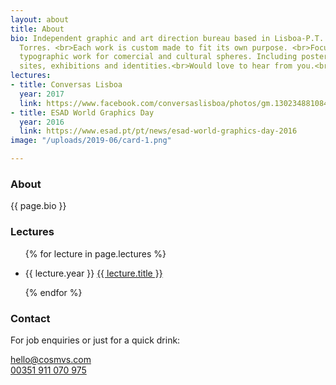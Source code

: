 ```yaml
---
layout: about
title: About
bio: Independent graphic and art direction bureau based in Lisboa-P.T. run by José
  Torres. <br>Each work is custom made to fit its own purpose. <br>Focused on detailed
  typographic work for comercial and cultural spheres. Including posters, publications,
  sites, exhibitions and identities.<br>Would love to hear from you.<br>
lectures:
- title: Conversas Lisboa
  year: 2017
  link: https://www.facebook.com/conversaslisboa/photos/gm.130234881084610/1358338434295870/?type=3&theater
- title: ESAD World Graphics Day
  year: 2016
  link: https://www.esad.pt/pt/news/esad-world-graphics-day-2016
image: "/uploads/2019-06/card-1.png"

---
```

<section id="leftside">
    <article id="bio">
        <h1 class="hidden">About</h1>
        {{ page.bio }}
    </article>
    <article id="lectures">
        <h3>Lectures</h3>
        <ul>
            {% for lecture in page.lectures %}
            <li>
                <p><span class="year">{{ lecture.year }}</span>
                    <a href="{{ lecture.link }}" target="_blank">{{ lecture.title }}</a>
                </p>
            </li>
            {% endfor %}
        </ul>
    </article>
</section>
<section id="rightside">
    <article>
    <h3 class="hidden">Contact</h3>
    <p>For job enquiries or just for a quick drink:</p>
    <p><a href="mailto:josecostatorres@gmail.com">hello@cosmvs.com</a><br><a href="https://wa.me/351911070975" target="_blank" rel="noreferrer">00351 911 070 975</a></p>
    </article>
    <article>
        <img class="lazy" data-src="https://images.weserv.nl?url=https://josecostatorres.github.io{{ page.image }}&h=600&q=80&output=jpg">
    </article>
</section>

<script>
    $(function() {
        $('.lazy').Lazy({
            effect: "fadeIn",
            effectTime: 1000
        });
    });
</script>